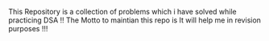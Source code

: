 This Repository is a collection of problems which i have solved while practicing DSA !!
The Motto to maintian this repo is It will help me in revision purposes !!!
